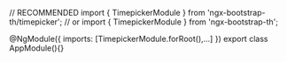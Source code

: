 // RECOMMENDED
import { TimepickerModule } from 'ngx-bootstrap-th/timepicker';
// or
import { TimepickerModule } from 'ngx-bootstrap-th';

@NgModule({
  imports: [TimepickerModule.forRoot(),...]
})
export class AppModule(){}
